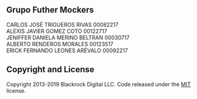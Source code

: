 
## Grupo Futher Mockers

CARLOS JOSÉ TRIGUEROS RIVAS 00082217       
ALEXIS JAVIER GOMEZ COTO 00122717  
JENIFFER DANIELA MERINO BELTRAN 00030717    
ALBERTO RENDEROS MORALES 00123517  
ERICK FERNANDO LEONES ARÉVALO 00092217  



## Copyright and License

Copyright 2013-2019 Blackrock Digital LLC. Code released under the [MIT](https://github.com/BlackrockDigital/startbootstrap-one-page-wonder/blob/gh-pages/LICENSE) license.
